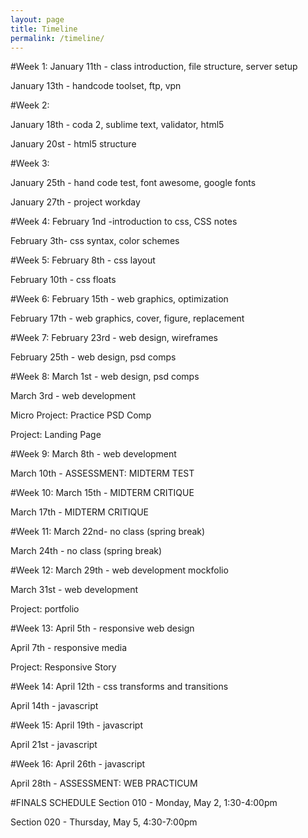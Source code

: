 ```yaml
---
layout: page
title: Timeline
permalink: /timeline/
---
```


#Week 1:
January 11th - class introduction, file structure, server setup

January 13th - handcode toolset, ftp, vpn

<!-- Assignment - hello world -->

#Week 2:

January 18th - coda 2, sublime text, validator, html5

January 20st - html5 structure

<!-- Video: HTML Essential Training -->

<!-- Project: Hyperlink -->

#Week 3:

January 25th - hand code test, font awesome, google fonts

January 27th - project workday

<!-- Video: CSS Fundamentals -->

#Week 4:
February 1nd -introduction to css, CSS notes

February 3th- css syntax, color schemes

#Week 5:
February 8th - css layout

February 10th - css floats

#Week 6:
February 15th - web graphics, optimization

February 17th - web graphics, cover, figure, replacement
<!-- Video: Photoshop CC for Web Design -->

#Week 7:
February 23rd - web design, wireframes

February 25th - web design, psd comps
<!-- Project: Design Garden -->

#Week 8:
March 1st - web design, psd comps

March 3rd - web development

Micro Project: Practice PSD Comp

Project: Landing Page

#Week 9:
March 8th - web development

March 10th - ASSESSMENT: MIDTERM TEST

#Week 10:
March 15th - MIDTERM CRITIQUE

March 17th - MIDTERM CRITIQUE

#Week 11:
March 22nd- no class (spring break)

March 24th - no class (spring break)

#Week 12:
March 29th - web development mockfolio

March 31st - web development

Project: portfolio
<!-- Video: Creating a Responsive Website Design -->

#Week 13:
April 5th - responsive web design

April 7th - responsive media

Project: Responsive Story

<!-- Video: CSS: Transitions and Transforms -->

#Week 14:
April 12th - css transforms and transitions

April 14th - javascript

<!-- Video: JavaScript for Web Designers -->
<!-- Video: JQuery for Web Designers -->

#Week 15:
April 19th - javascript

April 21st - javascript

#Week 16:
April 26th - javascript

April 28th - ASSESSMENT: WEB PRACTICUM

<!-- Final Critique Checklist -->

#FINALS SCHEDULE
Section 010 - Monday, May 2, 1:30-4:00pm

Section 020 - Thursday, May 5, 4:30-7:00pm
